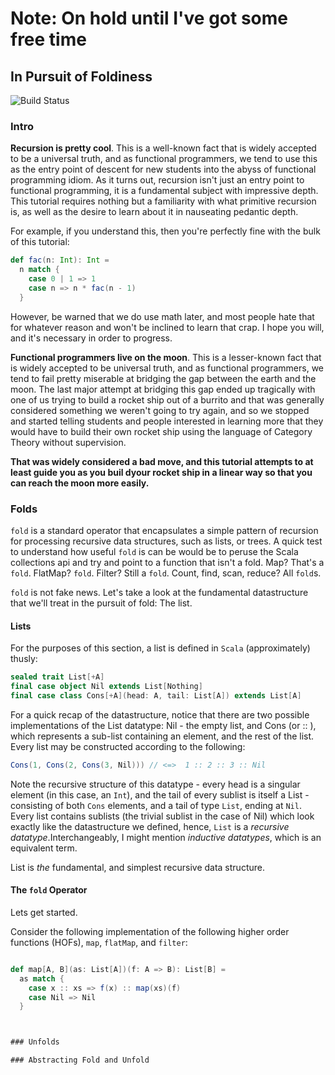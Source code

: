 # Note: On hold until I've got some free time

## In Pursuit of Foldiness

![Build Status](https://travis-ci.org/emilypi/Cata-Mu-Fix.svg?branch=master)

### Intro

**Recursion is pretty cool**. This is a well-known fact that is widely accepted
to be a universal truth, and as functional programmers,
we tend to use this as the entry point of descent for new students into
the abyss of functional programming idiom. As it turns out, recursion
isn't just an entry point to functional programming, it is a fundamental
subject with impressive depth. This tutorial requires nothing but a familiarity
with what primitive recursion is, as well as the desire to learn about
it in nauseating pedantic depth.

For example, if you understand this, then you're perfectly fine with the bulk of this
tutorial:

```scala
def fac(n: Int): Int =
  n match {
    case 0 | 1 => 1
    case n => n * fac(n - 1)
  }
```

However, be warned that we do use math later, and most people hate that for
whatever reason and won't be inclined to learn that crap. I hope you will,
and it's necessary in order to progress.

**Functional programmers live on the moon**. This is a lesser-known fact that is
widely accepted to be universal truth, and as functional programmers, we tend
to fail pretty miserable at bridging the gap between the earth and the moon.
The last major attempt at bridging this gap ended up tragically with one of
us trying to build a rocket ship out of a burrito and that was generally considered
something we weren't going to try again, and so we stopped and started
telling students and people interested in learning more that they would have
to build their own rocket ship using the language of Category Theory without supervision.


**That was widely considered a bad move, and this tutorial attempts to
at least guide you as you buil dyour rocket ship in a linear way
so that you can reach the moon more easily.**

### Folds

`fold` is a standard operator that encapsulates a simple pattern of
recursion for processing recursive data structures, such as lists, or trees.
A quick test to understand how useful `fold` is can be would be to peruse
the Scala collections api and try and point to a function that isn't a fold.
Map? That's a `fold`. FlatMap? `fold`. Filter? Still a `fold`. Count, find,
scan, reduce? All `fold`s.

`fold` is not fake news. Let's take a look at the fundamental datastructure that
we'll treat in the pursuit of fold: The list.

#### Lists
For the purposes of this section, a list is defined in `Scala` (approximately)
thusly:

```scala
sealed trait List[+A]
final case object Nil extends List[Nothing]
final case class Cons[+A](head: A, tail: List[A]) extends List[A]
```

For a quick recap of the datastructure, notice that there are two possible
implementations of the List datatype: Nil - the empty list, and Cons (or :: ),
which represents a sub-list containing an element, and the rest of the list. Every
list may be constructed according to the following:

```scala
Cons(1, Cons(2, Cons(3, Nil))) // <=>  1 :: 2 :: 3 :: Nil
```
Note the recursive structure of this datatype - every head is a singular element
(in this case, an `Int`), and the tail of every sublist is itself a List -
consisting of both `Cons` elements, and a tail of type `List`, ending at `Nil`.
Every list contains sublists (the trivial sublist in the case of Nil)
which look exactly like the datastructure we defined, hence, `List` is a
 *recursive datatype*.Interchangeably, I might mention *inductive datatypes*,
 which is an equivalent term.

 List is *the* fundamental, and simplest recursive data structure.

#### The `fold` Operator


Lets get started.

Consider the following implementation of the following higher order functions (HOFs), `map`,
`flatMap`, and `filter`:

```scala

def map[A, B](as: List[A])(f: A => B): List[B] =
  as match {
    case x :: xs => f(x) :: map(xs)(f)
    case Nil => Nil
  }



### Unfolds

### Abstracting Fold and Unfold
